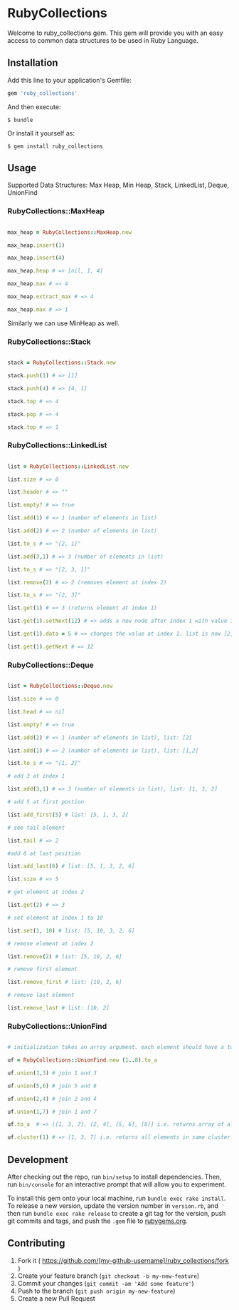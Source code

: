 # RubyCollections

Welcome to ruby_collections gem. This gem will provide you with an easy access to common data structures to be used in Ruby Language.

## Installation

Add this line to your application's Gemfile:

```ruby
gem 'ruby_collections'
```

And then execute:

    $ bundle

Or install it yourself as:

    $ gem install ruby_collections

## Usage

Supported Data Structures: Max Heap, Min Heap, Stack, LinkedList, Deque, UnionFind

### RubyCollections::MaxHeap

```ruby

max_heap = RubyCollections::MaxHeap.new

max_heap.insert(1)

max_heap.insert(4)

max_heap.heap # => [nil, 1, 4]

max_heap.max # => 4

max_heap.extract_max # => 4

max_heap.max # => 1

```

Similarly we can use MinHeap as well.

### RubyCollections::Stack

```ruby

stack = RubyCollections::Stack.new

stack.push(1) # => [1]

stack.push(4) # => [4, 1]

stack.top # => 4

stack.pop # => 4

stack.top # => 1

```

### RubyCollections::LinkedList

```ruby

list = RubyCollections::LinkedList.new

list.size # => 0

list.header # => ""

list.empty? # => true

list.add(1) # => 1 (number of elements in list)

list.add(2) # => 2 (number of elements in list)

list.to_s # => "[2, 1]"

list.add(3,1) # => 3 (number of elements in list)

list.to_s # => "[2, 3, 1]"

list.remove(2) # => 2 (removes element at index 2)

list.to_s # => "[2, 3]"

list.get(1) # => 3 (returns element at index 1)

list.get(1).setNext(12) # => adds a new node after index 1 with value 12. list is now [2, 3, 12]

list.get(1).data = 5 # => changes the value at index 1. list is now [2, 5, 12]

list.get(1).getNext # => 12

```

### RubyCollections::Deque

```ruby

list = RubyCollections::Deque.new

list.size # => 0

list.head # => nil

list.empty? # => true

list.add(2) # => 1 (number of elements in list), list: [2]

list.add(1) # => 2 (number of elements in list), list: [1,2]

list.to_s # => "[1, 2]"

# add 3 at index 1

list.add(3,1) # => 3 (number of elements in list), list: [1, 3, 2]

# add 5 at first postion

list.add_first(5) # list: [5, 1, 3, 2]

# see tail element

list.tail # => 2

#add 6 at last position

list.add_last(6) # list: [5, 1, 3, 2, 6]

list.size # => 5

# get element at index 2

list.get(2) # => 3

# set element at index 1 to 10

list.set(1, 10) # list; [5, 10, 3, 2, 6]

# remove element at index 2

list.remove(2) # list: [5, 10, 2, 6]

# remove first element

list.remove_first # list: [10, 2, 6]

# remove last element

list.remove_last # list: [10, 2]

```

### RubyCollections::UnionFind

```ruby

# initialization takes an array argument. each element should have a to_s method defined which should return uniq val

uf = RubyCollections::UnionFind.new (1..8).to_a 

uf.union(1,3) # join 1 and 3

uf.union(5,6) # join 5 and 6

uf.union(2,4) # join 2 and 4

uf.union(1,7) # join 1 and 7

uf.to_a  # => [[1, 3, 7], [2, 4], [5, 6], [8]] i.e. returns array of all clusters

uf.cluster(1) # => [1, 3, 7] i.e. returns all elements in same cluster as of 1

```

## Development

After checking out the repo, run `bin/setup` to install dependencies. Then, run `bin/console` for an interactive prompt that will allow you to experiment.

To install this gem onto your local machine, run `bundle exec rake install`. To release a new version, update the version number in `version.rb`, and then run `bundle exec rake release` to create a git tag for the version, push git commits and tags, and push the `.gem` file to [rubygems.org](https://rubygems.org).

## Contributing

1. Fork it ( https://github.com/[my-github-username]/ruby_collections/fork )
2. Create your feature branch (`git checkout -b my-new-feature`)
3. Commit your changes (`git commit -am 'Add some feature'`)
4. Push to the branch (`git push origin my-new-feature`)
5. Create a new Pull Request

